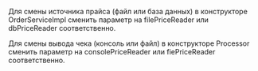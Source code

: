 
Для смены источника прайса (файл или база данных) в конструкторе OrderServiceImpl сменить параметр на filePriceReader или dbPriceReader соответственно. 

Для смены вывода чека (консоль или файл) в конструкторе Processor сменить параметр на consolePriceReader или fiePriceReader соответственно.